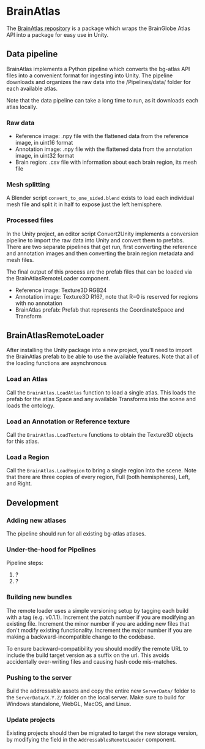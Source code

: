 # BrainAtlas

The [BrainAtlas repository](https://github.com/VirtualBrainLab/BrainAtlas/) is a package which wraps the BrainGlobe Atlas API into a package for easy use in Unity.

## Data pipeline

BrainAtlas implements a Python pipeline which converts the bg-atlas API files into a convenient format for ingesting into Unity. The pipeline downloads and organizes the raw data into the /Pipelines/data/ folder for each available atlas.

Note that the data pipeline can take a long time to run, as it downloads each atlas locally.

### Raw data

- Reference image: .npy file with the flattened data from the reference image, in uint16 format
- Annotation image: .npy file with the flattened data from the annotation image, in uint32 format
- Brain region: .csv file with information about each brain region, its mesh file

### Mesh splitting

A Blender script `convert_to_one_sided.blend` exists to load each individual mesh file and split it in half to expose just the left hemisphere. 

### Processed files

In the Unity project, an editor script Convert2Unity implements a conversion pipeline to import the raw data into Unity and convert them to prefabs. There are two separate pipelines that get run, first converting the reference and annotation images and then converting the brain region metadata and mesh files.

The final output of this process are the prefab files that can be loaded via the BrainAtlasRemoteLoader component.

- Reference image: Texture3D RGB24
- Annotation image: Texture3D R16?, note that R=0 is reserved for regions with no annotation
- BrainAtlas prefab: Prefab that represents the CoordinateSpace and Transform

## BrainAtlasRemoteLoader

After installing the Unity package into a new project, you'll need to import the BrainAtlas prefab to be able to use the available features. Note that all of the loading functions are asynchronous

### Load an Atlas

Call the `BrainAtlas.LoadAtlas` function to load a single atlas. This loads the prefab for the atlas Space and any available Transforms into the scene and loads the ontology.

### Load an Annotation or Reference texture

Call the `BrainAtlas.LoadTexture` functions to obtain the Texture3D objects for this atlas.

### Load a Region

Call the `BrainAtlas.LoadRegion` to bring a single region into the scene. Note that there are three copies of every region, Full (both hemispheres), Left, and Right. 

## Development

### Adding new atlases

The pipeline should run for all existing bg-atlas atlases. 

### Under-the-hood for Pipelines

Pipeline steps:

1. ?
2. ?

### Building new bundles

The remote loader uses a simple versioning setup by tagging each build with a tag (e.g. v0.1.1). Increment the patch number if you are modifying an existing file. Increment the minor number if you are adding new files that don't modify existing functionality. Increment the major number if you are making a backward-incompatible change to the codebase.

To ensure backward-compatibility you should modify the remote URL to include the build target version as a suffix on the url. This avoids accidentally over-writing files and causing hash code mis-matches. 

### Pushing to the server

Build the addressable assets and copy the entire new `ServerData/` folder to the `ServerData/X.Y.Z/` folder on the local server. Make sure to build for Windows standalone, WebGL, MacOS, and Linux.

### Update projects

Existing projects should then be migrated to target the new storage version, by modifying the field in the `AddressablesRemoteLoader` component.